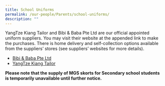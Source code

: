 ```yaml
---
title: School Uniforms
permalink: /our-people/Parents/school-uniforms/
description: ""
---
```

YangTze Kiang Tailor and Bibi & Baba Pte Ltd are our official appointed uniform suppliers. You may visit their website at the appended link to make the purchases. There is home delivery and self-collection options available from the suppliers’ stores (see suppliers’ websites for more details).

*   [Bibi & Baba Pte Ltd](https://www.schooluniforms.sg/) 
*   [YangTze Kiang Tailor](https://www.yangtzekiang.com.sg/eshop/) 


  
**Please note that the supply of MGS skorts for Secondary school students is temporarily unavailable until further notice.**